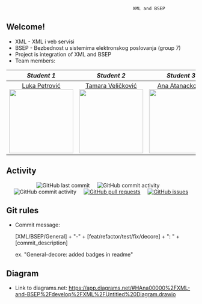                                                    XML and BSEP  
                                                   
## Welcome!

 - XML - XML i veb servisi
 - BSEP - Bezbednost u sistemima elektronskog poslovanja (group 7)
 - Project is integration of XML and BSEP
 - Team members:


|       *Student 1*       |       *Student 2*       |       *Student 3*       |       *Student 4*       |
|:----------------------:|:----------------------:|:----------------------:|:----------------------:|
| [Luka Petrović](https://github.com/lukapetrovic3110) <br> <img src="https://avatars.githubusercontent.com/u/58331163?s=400&u=07ea033ef6ec9a611746bac3e8fb257f0099e261&v=4" width="170" height="170"> | [Tamara Veličković](https://github.com/velicko-tam) <br> <img src="https://avatars.githubusercontent.com/u/59019735?s=400&v=4" width="170" height="170"> | [Ana Atanacković](https://github.com/Ana00000/) <br> <img src="https://avatars.githubusercontent.com/u/57576323?s=400&u=1ef5aae0fac636355c779a07004eb66378464adc&v=4" width="170" height="170"> | [Dušan Trkulja](https://github.com/trki293) <br> <img src="https://avatars.githubusercontent.com/u/59773039?s=400&v=4" width="170" height="170"> |


## Activity
<p align="center"> 
    <img alt="GitHub last commit" src="https://img.shields.io/github/last-commit/Ana00000/ISA?color=9cf&style=flat">  &nbsp;  &nbsp;
    <img alt="GitHub commit activity" src="https://img.shields.io/github/commit-activity/m/Ana00000/ISA?color=9cf&style=flat">  &nbsp;  &nbsp;
    <img alt="GitHub commit activity" src="https://img.shields.io/github/commit-activity/y/Ana00000/ISA?color=9cf&style=flat">  &nbsp;  &nbsp;
    <a href="https://github.com/Ana00000/ISA/pulls"><img alt="GitHub pull requests" src="https://img.shields.io/github/issues-pr/Ana00000/ISA?color=9cf" /></a>  &nbsp;  &nbsp;
    <a href="https://github.com/Ana00000/ISA/issues"><img alt="GitHub issues" src="https://img.shields.io/github/issues/Ana00000/ISA?color=9cf" /></a>
</p>

## Git rules
- Commit message:

    [XML/BSEP/General] + "-" + [feat/refactor/test/fix/decore] + ": " + [commit_description]
    
    ex. "General-decore: added badges in readme" 
    
## Diagram
- Link to diagrams.net:
  https://app.diagrams.net/#HAna00000%2FXML-and-BSEP%2Fdevelop%2FXML%2FUntitled%20Diagram.drawio
    
